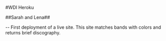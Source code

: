#WDI Heroku 


##Sarah and Lena##

-- 
First deployment of a live site. 
This site matches bands with colors and returns brief discography.